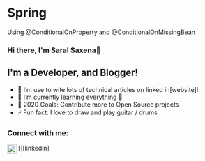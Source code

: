 # Spring
Using  @ConditionalOnProperty and  @ConditionalOnMissingBean

### Hi there, I'm Saral Saxena👋

## I'm a Developer, and Blogger!
- 🔭 I’m use to wite lots of technical articles on linked in[website]!
- 🌱 I’m currently learning everything 🤣
- 🥅 2020 Goals: Contribute more to Open Source projects
- ⚡ Fun fact: I love to draw and play guitar / drums

### Connect with me:


[<img align="left" alt="saralsaxena | LinkedIn" width="22px" src="https://cdn.jsdelivr.net/npm/simple-icons@v3/icons/linkedin.svg" />][linkedin]

<br />
